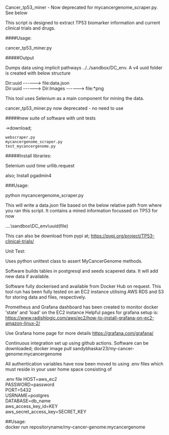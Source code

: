 Cancer_tp53_miner - Now deprecated for mycancergenome_scraper.py. See below

This script is designed to extract TP53 biomarker information and current clinical trials and drugs.  

####Usage:

cancer_tp53_miner.py

#####Output

Dumps data using implicit pathways  ../../sandbox/DC_env.  A v4 uuid folder is created with below structure

Dir:uuid ------> file:data.json  
Dir:uuid ------> Dir:Images ------> file:*png  


This tool uses Selenium as a main component for mining the data.  

cancer_tp53_miner.py now deprecated - no need to use

#####new suite of software with  unit tests

->download;

    webscraper.py
    mycancergenome_scraper.py
    test_mycancergenome.py 

#####Install libraries:

Selenium
uuid
time
urllib.request 

also;
Install pgadmin4


###Usage:

python mycancergenome_scraper.py 

This will write a data.json file based on the below relative path  from where you ran this script.  It contains a mined information focussed on TP53 for now

..\..\sandbox\DC_env\uuid(file)

This can also be download from pypi at; 
https://pypi.org/project/TP53-clinical-trials/

Unit Test:

Uses python unittest class to assert  MyCancerGenome methods.


Software builds tables in postgresql and seeds scapered data.   It will add new data if available. 


Software fully dockerised and available from Docker Hub on request.
This tool run has been fully tested on an EC2 instance utilising AWS RDS and S3 for storing data and files, respectively.  

Prometheus and Grafana dashboard has been created to monitor docker  'state' and 'load' on the EC2 instance
Helpful pages for grafana setup is:
https://www.radishlogic.com/aws/ec2/how-to-install-grafana-on-ec2-amazon-linux-2/ 

Use Grafana home page for more details
https://grafana.com/grafana/ 


Continuous integration set up using github actions.  Software can be downloaded;
docker image  pull  sandybhaskar23/my-cancer-genome:mycancergenome

All authentication variables have now been moved to using .env files which must reside in your user home space consisting of 
 
 .env file 
HOST=aws_ec2  
PASSWORD=password  
PORT=5432  
USRNAME=postgres  
DATABASE=db_name  
aws_access_key_id=KEY  
aws_secret_access_key=SECRET_KEY  

##Usage:   
docker run  repositoryname/my-cancer-genome:mycancergenome










